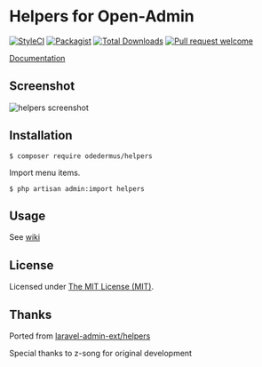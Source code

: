 Helpers for Open-Admin
=========================

<p align="center">

[![StyleCI](https://styleci.io/repos/384432915/shield?branch=main)](https://styleci.io/repos/384432915)
[![Packagist](https://img.shields.io/github/license/open-admin-org/helpers.svg?style=flat-square&color=brightgreen)](https://packagist.org/packages/open-admin-ext/helpers)
[![Total Downloads](https://img.shields.io/packagist/dt/open-admin-ext/helpers.svg?style=flat-square)](https://packagist.org/packages/open-admin-ext/helpers)
[![Pull request welcome](https://img.shields.io/badge/pr-welcome-green.svg?style=flat-square&color=brightgreen)]()

</p>

[Documentation](http://open-admin.org/docs/en/extension-helpers) 

## Screenshot

![helpers screenshot](http://open-admin.org/docs/images/screenshots/ext-helpers.png)


## Installation

```
$ composer require odedermus/helpers
```
Import menu items.
```
$ php artisan admin:import helpers
```

## Usage

See [wiki](http://open-admin.org/docs/en/extension-helpers)

License
------------
Licensed under [The MIT License (MIT)](LICENSE).

Thanks
------------
Ported from [laravel-admin-ext/helpers](https://github.com/laravel-admin-extensions/helpers)

Special thanks to z-song for original development


